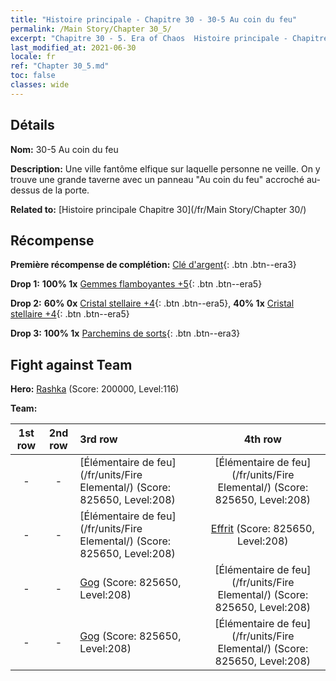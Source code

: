 ```yaml
---
title: "Histoire principale - Chapitre 30 - 30-5 Au coin du feu"
permalink: /Main Story/Chapter 30_5/
excerpt: "Chapitre 30 - 5. Era of Chaos  Histoire principale - Chapitre 30_5. 30-5 Au coin du feu"
last_modified_at: 2021-06-30
locale: fr
ref: "Chapter 30_5.md"
toc: false
classes: wide
---
```


## Détails

 **Nom:** 30-5 Au coin du feu

 **Description:** Une ville fantôme elfique sur laquelle personne ne veille. On y trouve une grande taverne avec un panneau \"Au coin du feu\" accroché au-dessus de la porte.

 **Related to:** [Histoire principale Chapitre 30](/fr/Main Story/Chapter 30/)

## Récompense

 **Première récompense de complétion:** [Clé d'argent](/ItemsFR/con_693/){: .btn .btn--era3}

 **Drop 1:** **100% 1x** [Gemmes flamboyantes +5](/ItemsFR/mat_100/){: .btn .btn--era5}

 **Drop 2:** **60% 0x** [Cristal stellaire +4](/ItemsFR/mat_94/){: .btn .btn--era5}, **40% 1x** [Cristal stellaire +4](/ItemsFR/mat_94/){: .btn .btn--era5}

 **Drop 3:** **100% 1x** [Parchemins de sorts](/ItemsFR/con_694/){: .btn .btn--era3}


## Fight against Team
 **Hero:** [Rashka](/fr/heroes/Rashka/) (Score: 200000, Level:116)

 **Team:**


  | 1st row | 2nd row | 3rd row | 4th row |
  |:----:|:----:|:----|:----:|
  | - | - | [Élémentaire de feu](/fr/units/Fire Elemental/) (Score: 825650, Level:208)  | [Élémentaire de feu](/fr/units/Fire Elemental/) (Score: 825650, Level:208)  |
  | - | - | [Élémentaire de feu](/fr/units/Fire Elemental/) (Score: 825650, Level:208)  | [Effrit](/fr/units/Efreeti/) (Score: 825650, Level:208)  |
  | - | - | [Gog](/fr/units/Gog/) (Score: 825650, Level:208)  | [Élémentaire de feu](/fr/units/Fire Elemental/) (Score: 825650, Level:208)  |
  | - | - | [Gog](/fr/units/Gog/) (Score: 825650, Level:208)  | [Élémentaire de feu](/fr/units/Fire Elemental/) (Score: 825650, Level:208)  |


